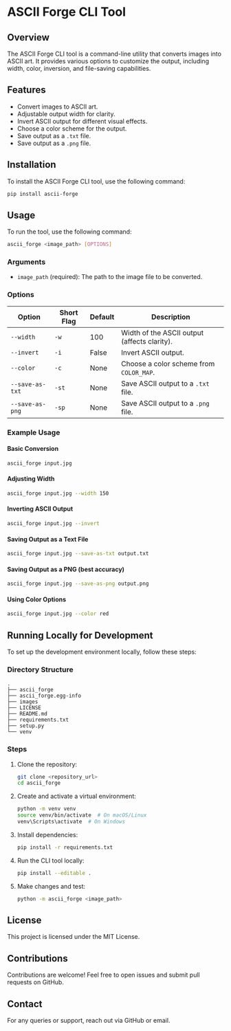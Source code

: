 # ASCII Forge CLI Tool

## Overview
The ASCII Forge CLI tool is a command-line utility that converts images into ASCII art. It provides various options to customize the output, including width, color, inversion, and file-saving capabilities.

## Features
- Convert images to ASCII art.
- Adjustable output width for clarity.
- Invert ASCII output for different visual effects.
- Choose a color scheme for the output.
- Save output as a `.txt` file.
- Save output as a `.png` file.

## Installation
To install the ASCII Forge CLI tool, use the following command:
```sh
pip install ascii-forge
```

## Usage
To run the tool, use the following command:
```sh
ascii_forge <image_path> [OPTIONS]
```

### Arguments
- `image_path` (required): The path to the image file to be converted.

### Options
| Option | Short Flag | Default | Description |
|--------|------------|---------|-------------|
| `--width` | `-w` | 100 | Width of the ASCII output (affects clarity). |
| `--invert` | `-i` | False | Invert ASCII output. |
| `--color` | `-c` | None | Choose a color scheme from `COLOR_MAP`. |
| `--save-as-txt` | `-st` | None | Save ASCII output to a `.txt` file. |
| `--save-as-png` | `-sp` | None | Save ASCII output to a `.png` file. |

### Example Usage
#### Basic Conversion
```sh
ascii_forge input.jpg
```
#### Adjusting Width
```sh
ascii_forge input.jpg --width 150
```
#### Inverting ASCII Output
```sh
ascii_forge input.jpg --invert
```
#### Saving Output as a Text File
```sh
ascii_forge input.jpg --save-as-txt output.txt
```
#### Saving Output as a PNG (best accuracy)
```sh
ascii_forge input.jpg --save-as-png output.png
```
#### Using Color Options
```sh
ascii_forge input.jpg --color red
```

## Running Locally for Development
To set up the development environment locally, follow these steps:

### Directory Structure
```
.
├── ascii_forge
├── ascii_forge.egg-info
├── images
├── LICENSE
├── README.md
├── requirements.txt
├── setup.py
└── venv
```

### Steps
1. Clone the repository:
   ```sh
   git clone <repository_url>
   cd ascii_forge
   ```

2. Create and activate a virtual environment:
   ```sh
   python -m venv venv
   source venv/bin/activate  # On macOS/Linux
   venv\Scripts\activate  # On Windows
   ```

3. Install dependencies:
   ```sh
   pip install -r requirements.txt
   ```

4. Run the CLI tool locally:
   ```sh
   pip install --editable .
   ```

5. Make changes and test:
   ```sh
   python -m ascii_forge <image_path>
   ```

## License
This project is licensed under the MIT License.

## Contributions
Contributions are welcome! Feel free to open issues and submit pull requests on GitHub.

## Contact
For any queries or support, reach out via GitHub or email.

